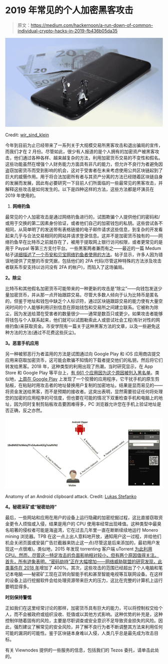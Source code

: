 # 2019 年常见的个人加密黑客攻击

> 原文：<https://medium.com/hackernoon/a-run-down-of-common-individual-crypto-hacks-in-2019-fb436b05da35>

![](img/dbe18c118a0e10f06a396e1bbcf670ef.png)

Credit: [wir_sind_klein](https://pixabay.com/en/users/wir_sind_klein-6630807/)

今年到目前为止已经带来了一系列关于大规模交易所黑客攻击和退出骗局的宣传，而我们才在 2 月份。尽管如此，很少有人报道的是个人拥有的加密资产被黑客攻击，他们通过各种各样、越来越复杂的方法，利用加密货币交易的不变性和假名。这些功能虽然在增强个人财务能力方面具有非凡的能力，但允许不良行为者避免因盗窃加密货币而受到影响的机会，这对于受害者在未来考虑使用公共区块链起到了巨大的威慑作用。用于将合法加密所有者与其资产分离的方法已经随着区块链自身的发展而发展，因此有必要研究一下目前人们所面临的一些最常见的黑客攻击，并解释这些攻击是如何发生的。以下是四种这样的方法，这些方法都是坏演员在 2019 年使用的。

1.  **网络钓鱼**

最常见的个人加密攻击是通过网络钓鱼进行的，试图欺骗个人提供他们的密码和/或用于交换的第二因素身份验证，或者他们自己的加密钱包的私钥。这些尝试各不相同，从简单明了的发送带有表格链接的电子邮件请求这些信息，到复杂的开发看起来几乎与合法交易相同的网站并请求登录信息。这并不是加密货币独有的——网络钓鱼早在比特币之前就存在了，被用于提取网上银行访问权限，或者更常见的是用于 Paypal 等第三方支付平台。一些黑客两者兼而有之——最近的一篇 Medum 帖子[详细描述了一个币安和贝宝网络钓鱼者使用的方法](/mycrypto/using-phishing-tools-against-the-phishers-and-uncovering-a-massive-binance-phishing-campaign-58132e2f0e09)。帖子显示，许多人因为错误地提供了完整的币安凭据，包括他们的 2FA 代码(尽管这种特殊的方法涉及攻击者联系币安支持以访问没有 2FA 的帐户)，而陷入了这场骗局。

**2。除尘**

比特币和其他假名加密货币可能带来的一种更新的攻击是“除尘”——向钱包发送少量加密货币，并从那一点开始跟踪交易。尽管大多数人倾向于认为比特币是匿名的，但鉴于地址和钱包中缺乏个人标识符，通过区块链跟踪交易的能力使有大量空闲时间的个人能够利用识别信息在原始钱包和交易所之间建立联系。它被称为除尘，因为发送给潜在受害者的数量很少——通常是数百只或更少。如果攻击者能够将钱包与个人联系起来，他们就可以试图勒索此人或尝试社会工程(有针对性的网络钓鱼)来获取资金。币安学院有一篇关于这种黑客方法的文章，以及一些避免这种方法的方法(通过不花费这些灰尘)。

**3。恶意手机应用**

另一种被邪恶行为者滥用的方法是试图通过向 Google Play 和 iOS 应用商店提交应用来窃取加密货币，这可能会欺骗不知情的下载者提交他们的私钥，然后将它们转发给黑客。2018 年，这种类型的利用出现了热潮，当时研究显示，在 App Store 和 Google Play 等平台上，[有 661 个应用因为这个原因被列入黑名单](https://www.cnbc.com/2018/01/24/hackers-targeting-apple-google-app-stores-with-malicious-crypto-apps.html)。类似地，[上周在 Google Play](https://lukasstefanko.com/2019/02/android-clipper-found-on-google-play.html) 上发现了一个狡猾的应用程序，它干扰手机的原生剪贴板，在粘贴时用攻击者的地址替换用户复制的加密地址。结果是显而易见的——将资金发送给黑客，而不是预期的接收者。这突出表明，显然需要验证任何将处理您的加密的应用程序的可信度，但也要在可能的情况下双重检查手机和电脑上的地址，因为同时复制剪贴板攻击要困难得多，PC 浏览器允许您在手机上验证地址是否正确，反之亦然。

![](img/d6150b88e06ff6ccca736bde4249bd34.png)

Anatomy of an Android clipboard attack. Credit: [Lukas Stefanko](https://lukasstefanko.com/2019/02/android-clipper-found-on-google-play.html)

**4。秘密采矿或“秘密劫持”**

最后，一些网站和应用在用户的设备上运行隐藏的加密挖掘过程，这比直接窃取资金更令人烦恼或入侵，结果是用户的 CPU 使用率经常出现峰值。这种类型中最臭名昭著的侵权者可能是海盗湾，它在过去几年里一直在断断续续地运行 Monero mining 浏览器。TPB 在这一点上出人意料地开放，通知用户这一过程，并给他们机会关闭页面或安装广告拦截器来防止这一点(尽管这是后来添加的，最初用户发现这一点很难)。类似地，2015 年发现 torrenting 客户端 uTorrent [为此利用 CPU。然而，尽管这一特定攻击的负面影响相对较小，但有两个原因值得关注。首先，所有迹象表明，“密码劫持”正在大幅增加——网络威胁联盟的研究发现，此类事件](https://torrentfreak.com/new-utorrent-release-breaks-ties-with-bitcoin-miner-150413/)[在 2018 年](https://www.coindesk.com/report-finds-cryptojacking-instances-jumped-400-in-a-year)增加了 400%。其次，这些攻击的范围已经超出了个人电脑和笔记本电脑——秘密矿工现在正转向智能手机和甚至智能电视等互联网设备。在这样的设备上运行挖掘软件会给处理资源带来巨大的压力，这比在完整的计算机上运行要明显得多。

**时刻保持警惕**

正如我们在这里经常讨论的那样，加密货币具有巨大的能力，可以将控制权交给个人，而不会被政府或组织没收、贬值或以其他方式影响。这种优势的补充是，这种控制伴随着固有的风险，主要是尽职调查或安全意识不足导致资金损失的风险。因此，强烈建议了解常见的安全风险，并了解不良行为者不断调整其方法来利用任何可能的漏洞的可能性。鉴于区块链本身难以入侵，人类几乎总是最先成为攻击目标。

有关 Viewnodes 提供的一些服务的信息，包括我们的 Tezos 委托，请单击此处的。